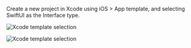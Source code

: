 Create a new project in Xcode using iOS > App template, and selecting SwiftUI as the Interface type.

![Xcode template selection](/intro-swift/images/xcode-1.jpg)

![Xcode template selection](/intro-swift/images/xcode-2.jpg)

